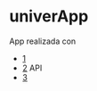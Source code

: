 # univerApp
App realizada con 

  * [1]
  * [2] API
  * [3]




[1]: https://angular.io/    "AngularJS"
[2]: http://php.net/        "PHP"
[3]: https://mariadb.org/   "MariaDB"






